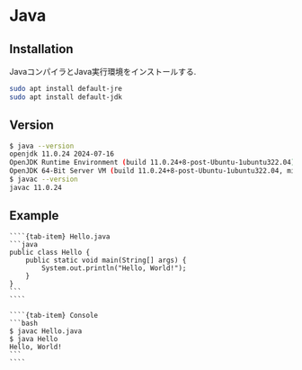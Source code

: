 # Java

## Installation

JavaコンパイラとJava実行環境をインストールする.

```bash
sudo apt install default-jre
sudo apt install default-jdk
```

## Version

```bash
$ java --version
openjdk 11.0.24 2024-07-16
OpenJDK Runtime Environment (build 11.0.24+8-post-Ubuntu-1ubuntu322.04)
OpenJDK 64-Bit Server VM (build 11.0.24+8-post-Ubuntu-1ubuntu322.04, mixed mode, sharing)
$ javac --version
javac 11.0.24
```

## Example

`````{tab-set}
````{tab-item} Hello.java
```java
public class Hello {
    public static void main(String[] args) {
        System.out.println("Hello, World!");
    }
}
```
````

````{tab-item} Console
```bash
$ javac Hello.java
$ java Hello
Hello, World!
```
````
`````
